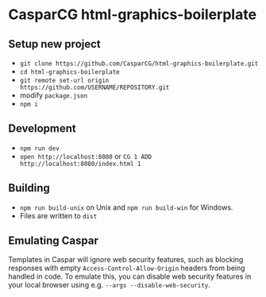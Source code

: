 # CasparCG html-graphics-boilerplate

## Setup new project

- `git clone https://github.com/CasparCG/html-graphics-boilerplate.git`
- `cd html-graphics-boilerplate`
- `git remote set-url origin https://github.com/USERNAME/REPOSITORY.git`
- modify `package.json`
- `npm i`

## Development

- `npm run dev`
- `open http://localhost:8080` or `CG 1 ADD http://localhost:8080/index.html 1`

## Building

- `npm run build-unix` on Unix and `npm run build-win` for Windows.
- Files are written to `dist`

## Emulating Caspar

Templates in Caspar will ignore web security features, such as blocking responses with empty `Access-Control-Allow-Origin` headers from being handled in code. To emulate this, you can disable web security features in your local browser using e.g. `--args --disable-web-security`.
